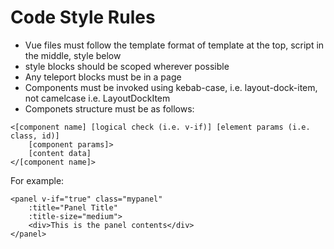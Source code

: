 # Code Style Rules

- Vue files must follow the template format of template at the top, script in the middle, style below
- style blocks should be scoped wherever possible
- Any teleport blocks must be in a <client-only> page
- Components must be invoked using kebab-case, i.e. layout-dock-item, not camelcase i.e. LayoutDockItem
- Componets structure must be as follows: 

```
<[component name] [logical check (i.e. v-if)] [element params (i.e. class, id)] 
    [component params]>
    [content data]
</[component name]>
```
For example:
```
<panel v-if="true" class="mypanel"
    :title="Panel Title"
    :title-size="medium">
    <div>This is the panel contents</div>
</panel>
```